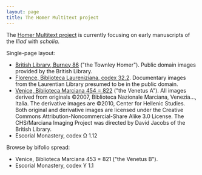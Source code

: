 ```yaml
---
layout: page
title: The Homer Multitext project
---
```



The [Homer Multitext project](http://www.homermultitext.org/) is currently focusing on early manuscripts of the *Iliad* with *scholia*.

Single-page layout:

- [British Library, Burney 86](citebl/burney86imgs/v1/) ("the Townley Homer").  Public domain images provided by the British Library.
- [Florence, Biblioteca Laureniziana, codex 32.2](citelaur/laur32imgs/v1/).  Documentary images from the Laurentian Library presumed to be in the public domain.
- [Venice, Biblioteca Marciana 454 = 822](hmt/msA/v1/) ("the Venetus A").   All images derived from originals ©2007, Biblioteca Nazionale Marciana, Venezia..., Italia. The derivative images are ©2010, Center for Hellenic Studies. Both original and derivative images are licensed under the Creative Commons Attribution-Noncommercial-Share Alike 3.0 License. The CHS/Marciana Imaging Project was directed by David Jacobs of the British Library.
- Escorial Monastery, codex Ω 1.12


Browse by bifolio spread:

- Venice, Biblioteca Marciana 453 = 821 ("the Venetus B").
- Escorial Monastery, codex Υ 1.1
